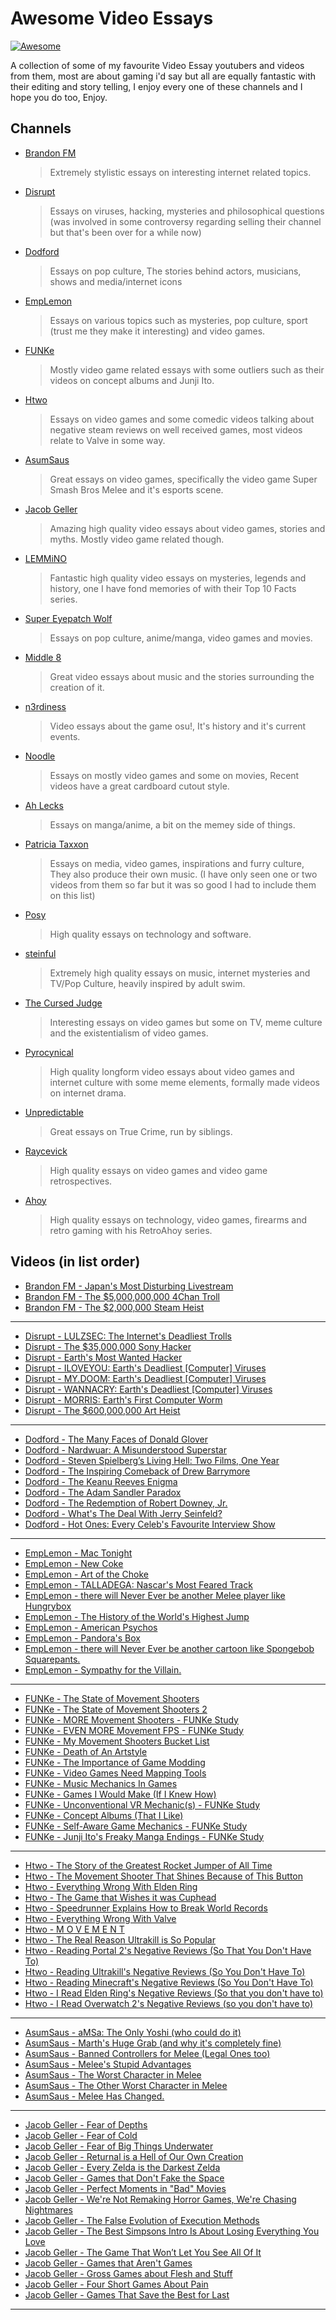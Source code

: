 # Awesome Video Essays
[![Awesome](https://awesome.re/badge.svg)](https://awesome.re)

A collection of some of my favourite Video Essay youtubers and videos from them, most are about gaming i'd say but all are equally fantastic with their editing and story telling, I enjoy every one of these channels and I hope you do too, Enjoy.

## Channels
- [Brandon FM](https://www.youtube.com/@BrandonFM)
  > Extremely stylistic essays on interesting internet related topics.
- [Disrupt](https://www.youtube.com/@DisruptReality)
  > Essays on viruses, hacking, mysteries and philosophical questions (was involved in some controversy regarding selling their channel but that's been over for a while now)
- [Dodford](https://www.youtube.com/@DodfordYT)
  >Essays on pop culture, The stories behind actors, musicians, shows and media/internet icons
- [EmpLemon](https://www.youtube.com/@EmperorLemon)
  > Essays on various topics such as mysteries, pop culture, sport (trust me they make it interesting) and video games.
- [FUNKe](https://www.youtube.com/@FUNKe)
  > Mostly video game related essays with some outliers such as their videos on concept albums and Junji Ito.
- [Htwo](https://www.youtube.com/@htwo1)
  > Essays on video games and some comedic videos talking about negative steam reviews on well received games, most videos relate to Valve in some way.
- [AsumSaus](https://www.youtube.com/@AsumSaus)
  >Great essays on video games, specifically the video game Super Smash Bros Melee and it's esports scene.
- [Jacob Geller](https://www.youtube.com/@JacobGeller)
  > Amazing high quality video essays about video games, stories and myths. Mostly video game related though. 
- [LEMMiNO](https://www.youtube.com/@LEMMiNO)
  > Fantastic high quality video essays on mysteries, legends and history, one I have fond memories of with their Top 10 Facts series.
- [Super Eyepatch Wolf](https://www.youtube.com/@supereyepatchwolf3007)
  > Essays on pop culture, anime/manga, video games and movies.
- [Middle 8](https://www.youtube.com/@Middle8)
  > Great video essays about music and the stories surrounding the creation of it.
- [n3rdiness](https://www.youtube.com/@n3rdiness)
  > Video essays about the game osu!, It's history and it's current events.
- [Noodle](https://www.youtube.com/@noodlefunny)
  > Essays on mostly video games and some on movies, Recent videos have a great cardboard cutout style.
- [Ah Lecks](https://www.youtube.com/@Ah_Lecks)
  > Essays on manga/anime, a bit on the memey side of things.
- [Patricia Taxxon](https://www.youtube.com/@Patricia_Taxxon)
  > Essays on media, video games, inspirations and furry culture, They also produce their own music. (I have only seen one or two videos from them so far but it was so good I had to include them on this list) 
- [Posy](https://www.youtube.com/@PosyMusic)
  > High quality essays on technology and software.
- [steinful](https://www.youtube.com/@steinful)
  > Extremely high quality essays on music, internet mysteries and TV/Pop Culture, heavily inspired by adult swim.
- [The Cursed Judge](https://www.youtube.com/@TheCursedJudge)
  > Interesting essays on video games but some on TV, meme culture and the existentialism of video games.
- [Pyrocynical](https://www.youtube.com/@Pyrocynical)
  > High quality longform video essays about video games and internet culture with some meme elements, formally made videos on internet drama.
- [Unpredictable](https://www.youtube.com/@unpred.ictable)
  > Great essays on True Crime, run by siblings.
- [Raycevick](https://www.youtube.com/channel/UC1JTQBa5QxZCpXrFSkMxmPw)
  > High quality essays on video games and video game retrospectives.
- [Ahoy](https://www.youtube.com/user/XboxAhoy)
  > High quality essays on technology, video games, firearms and retro gaming with his RetroAhoy series.

## Videos (in list order)
- [Brandon FM - Japan's Most Disturbing Livestream](https://youtu.be/949-HGmpnRQ?si=v5oohtMBcIJXu0lT)
- [Brandon FM - The $5,000,000,000 4Chan Troll](https://youtu.be/fQCIqyRlzUY?si=IXTf8_YQgY9io55N)
- [Brandon FM - The $2,000,000 Steam Heist](https://youtu.be/YyF_A6xs9bw?si=s3RUdg_CDRjxdae1)
---
- [Disrupt - LULZSEC: The Internet's Deadliest Trolls](https://youtu.be/4JChLsD3zxQ?si=p0Doj2AJLaj72dDr)
- [Disrupt - The $35,000,000 Sony Hacker](https://youtu.be/I1xjCMqqrgY?si=9nLnTPn1hnnszXec)
- [Disrupt - Earth's Most Wanted Hacker](https://youtu.be/PlbUYl67LTY?si=AmqVRyl5wufEYGSV)
- [Disrupt - ILOVEYOU: Earth's Deadliest [Computer] Viruses](https://youtu.be/soZyb6lMx4c?si=LtkW978vPESgqmzX)
- [Disrupt - MY.DOOM: Earth's Deadliest [Computer] Viruses](https://youtu.be/7kPNVKqSGz0?si=1l17stN9ILxmed9A)
- [Disrupt - WANNACRY: Earth's Deadliest [Computer] Viruses](https://youtu.be/I5Wxh-rCzrY?si=jpD2jQjK4bt7LuJe)
- [Disrupt - MORRIS: Earth's First Computer Worm](https://youtu.be/7BRTixIDzzE?si=RQMt3uCi2Aig88ZW)
- [Disrupt - The $600,000,000 Art Heist](https://youtu.be/QnYRBaxF04M?si=lfAbMtjlgOK9FOvC)
---
- [Dodford - The Many Faces of Donald Glover](https://youtu.be/k2mwG2h2zVQ?si=Xj2YxDHj3huSkdUV)
- [Dodford - Nardwuar: A Misunderstood Superstar](https://youtu.be/Jk6_B5pibt8?si=1fAp_GOYkFFWpO6n)
- [Dodford - Steven Spielberg’s Living Hell: Two Films, One Year](https://youtu.be/diES3cFBG6Q?si=jSzSKkOvHbbMj5ok)
- [Dodford - The Inspiring Comeback of Drew Barrymore](https://youtu.be/ONlM10impXE?si=dyshF4ylCk5kwK8y)
- [Dodford - The Keanu Reeves Enigma](https://youtu.be/69qWVJwX7wk?si=B--PlsXFIGV6ABmI)
- [Dodford - The Adam Sandler Paradox](https://youtu.be/Ju6Yj5QvIjY?si=i-QY3E07zWkLyfBU)
- [Dodford - The Redemption of Robert Downey, Jr.](https://youtu.be/ovt9mV69pVg?si=qgNpq08qFM4mbjdZ)
- [Dodford - What's The Deal With Jerry Seinfeld?](https://youtu.be/npiNQ6t9yc0?si=59WF4noJD8Y9lfa4)
- [Dodford - Hot Ones: Every Celeb's Favourite Interview Show](https://youtu.be/76V0hNeZZio?si=ZXnyXT9W7oowAiDw)
---
- [EmpLemon - Mac Tonight](https://youtu.be/Jp35RSGt_Dg?si=w_BkO2ybezgdhgR7)
- [EmpLemon - New Coke](https://youtu.be/PUKfmMH157U?si=LncuGyr6pPqHaevZ)
- [EmpLemon - Art of the Choke](https://youtu.be/0Si5njM3yHI?si=M7nw-2bpvMLPxibd)
- [EmpLemon - TALLADEGA: Nascar's Most Feared Track](https://youtu.be/w0d_AUAHVeo?si=URt679UeqF4qZ-Tq)
- [EmpLemon - there will Never Ever be another Melee player like Hungrybox](https://youtu.be/dmLSJrA0n9w?si=9_II7MXB1_lhc0BD)
- [EmpLemon - The History of the World's Highest Jump](https://youtu.be/1cAlXqHAqXw?si=YNiiGE5ChA-e34CC)
- [EmpLemon - American Psychos](https://youtu.be/Cq7X7xt9ObQ?si=g9-Sa94kQA_JqMcs)
- [EmpLemon - Pandora's Box](https://youtu.be/3-mjTQ0VBwI?si=Ha7_CzPWnLj4GvkF)
- [EmpLemon - there will Never Ever be another cartoon like Spongebob Squarepants.](https://youtu.be/cYu7Y52iiYI?si=0yuidXCOMEDwLyNz)
- [EmpLemon - Sympathy for the Villain.](https://youtu.be/YzfUj-m2I6I?si=D63tQ8j-qcrYwlWy)
---
- [FUNKe - The State of Movement Shooters](https://youtu.be/c4vnKir5guQ?si=2vU-XmdX3zXn8w7l)
- [FUNKe - The State of Movement Shooters 2](https://youtu.be/O27VeYmoDQs?si=C7dxlVWW5ZszerQf)
- [FUNKe - MORE Movement Shooters - FUNKe Study](https://youtu.be/oRTh2aMgPY4?si=CC4PohJaclSXWdm8)
- [FUNKe - EVEN MORE Movement FPS - FUNKe Study](https://youtu.be/0B41Nmr16fk?si=_Af87_GxSg9wg9If)
- [FUNKe - My Movement Shooters Bucket List](https://youtu.be/taNg67BB6H4?si=pfiDuVeWgB0sGaEv)
- [FUNKe - Death of An Artstyle](https://youtu.be/S1W8BZPf-N8?si=7RJqdwC3i5TEc76p)
- [FUNKe - The Importance of Game Modding](https://youtu.be/3t2EEeUkQ58?si=XBNQXi-veEvqIkDq)
- [FUNKe - Video Games Need Mapping Tools](https://youtu.be/yobugBuwHt0?si=g0GVCPtPWkCvFWJK)
- [FUNKe - Music Mechanics In Games](https://youtu.be/M_eJNdQSqN0?si=-EkIWaUmexQKvXn9)
- [FUNKe - Games I Would Make (If I Knew How)](https://youtu.be/bJEy09Sm37Y?si=PRsJVMbR7UIV_9X3)
- [FUNKe - Unconventional VR Mechanic(s) - FUNKe Study](https://youtu.be/AW3QiyTNXew?si=QFcA7LoayTn9PMG3)
- [FUNKe - Concept Albums (That I Like)](https://youtu.be/maqIaT_ZUxs?si=CMyjs3X-rCgHCFii)
- [FUNKe - Self-Aware Game Mechanics - FUNKe Study](https://youtu.be/qs8XDWAuvEg?si=pljB-L7oFjmPJ8Yy)
- [FUNKe - Junji Ito's Freaky Manga Endings - FUNKe Study](https://youtu.be/qh_7mnoWyGQ?si=mUF1ZVZPZVx_wArx)
---
- [Htwo - The Story of the Greatest Rocket Jumper of All Time](https://youtu.be/onKfWzMfTX4?si=uChIxvy0UlRs6XME)
- [Htwo - The Movement Shooter That Shines Because of This Button](https://youtu.be/7HvItD8AoFU?si=JFkZux7M4YVNq-Fk)
- [Htwo - Everything Wrong With Elden Ring](https://youtu.be/urXFFPJe1VQ?si=_XuNZwACReID1LTP)
- [Htwo - The Game that Wishes it was Cuphead](https://youtu.be/GYGzKIk-y4g?si=3yE6plnvHTtXpzeF)
- [Htwo - Speedrunner Explains How to Break World Records](https://youtu.be/RK55XnaKxUo?si=0JgTHdHQygITRayh)
- [Htwo - Everything Wrong With Valve](https://youtu.be/kB74oefeVuI?si=1dD0huT5yroB17XP)
- [Htwo - M O V E M E N T](https://youtu.be/KsFi_KO4pQs?si=94J8ekHTso2Cmv9x)
- [Htwo - The Real Reason Ultrakill is So Popular](https://youtu.be/N2QlQnwFC18?si=SQopDunJIyxrjcct)
- [Htwo - Reading Portal 2's Negative Reviews (So That You Don't Have To)](https://youtu.be/-QsT5fKf1Pg?si=mGmGtntJULIxKD7u)
- [Htwo - Reading Ultrakill's Negative Reviews (So You Don't Have To)](https://youtu.be/qNis-jSzfG0?si=PQoOF6qz5KCTnKBn)
- [Htwo - Reading Minecraft's Negative Reviews (So You Don't Have To)](https://youtu.be/AyzxuC39NHg?si=B1pU_EAJZdlA_9tD)
- [Htwo - I Read Elden Ring's Negative Reviews (So that you don't have to)](https://youtu.be/ZddVfSX3qNY?si=i0jpSE5A-TVvX8-J)
- [Htwo - I Read Overwatch 2's Negative Reviews (so you don't have to)](https://youtu.be/5Lm2LsBxOfY?si=yY1T-sn0UUeV5yFH)
---
- [AsumSaus - aMSa: The Only Yoshi (who could do it)](https://youtu.be/2WMBwFO65J4?si=R7cuI_LSeyffB-9w)
- [AsumSaus - Marth's Huge Grab (and why it's completely fine)](https://youtu.be/OT3iBZm7mQ8?si=_tsh99P-UbTjg2iu)
- [AsumSaus - Banned Controllers for Melee (Legal Ones too)](https://youtu.be/Lw1tcqbFwN4?si=gRMLMVG6wCaBGExg)
- [AsumSaus - Melee's Stupid Advantages](https://youtu.be/rA8kpvTBh8Q?si=1lzj0Qv_rEUKP0O8)
- [AsumSaus - The Worst Character in Melee](https://youtu.be/ALLLzprs1uo?si=pGqRcySqYTEGCEl2)
- [AsumSaus - The Other Worst Character in Melee](https://youtu.be/EaOTldY_FqI?si=4NL_0tqdQ-lpWeUV)
- [AsumSaus - Melee Has Changed.](https://youtu.be/H6Cq2R6RBEs?si=jVdJYO7I4xS5WWlV)
---
- [Jacob Geller - Fear of Depths](https://youtu.be/7MOKTU9tCbw?si=zgi8HI2hq8pjpMdH)
- [Jacob Geller - Fear of Cold](https://youtu.be/Pp2wbyLoEtM?si=y1utsUhtdnHc3PPI)
- [Jacob Geller - Fear of Big Things Underwater](https://youtu.be/ZOEaUD82GlI?si=0mxM_aUD9gGnbV12)
- [Jacob Geller - Returnal is a Hell of Our Own Creation](https://youtu.be/fimmD9EtVd0?si=KGhX2lh-J62KX6nO)
- [Jacob Geller - Every Zelda is the Darkest Zelda](https://youtu.be/O2tXLsEUpaQ?si=2SGnojugmaPD29-r)
- [Jacob Geller - Games that Don't Fake the Space](https://youtu.be/Q85l1Fenc5w?si=wV1pAhK737kBs8OW)
- [Jacob Geller - Perfect Moments in "Bad" Movies](https://youtu.be/h5Y8whMzlwo?si=L6trrWr-7rIIjHcG)
- [Jacob Geller - We're Not Remaking Horror Games, We're Chasing Nightmares](https://youtu.be/V8Hs8_DzU3M?si=UpGOp5UzTo5Bp4oq)
- [Jacob Geller - The False Evolution of Execution Methods](https://youtu.be/eirR4FHY2YY?si=FII-6eRNMrCvOvMD)
- [Jacob Geller - The Best Simpsons Intro Is About Losing Everything You Love](https://youtu.be/1f5Xt5pZZZM?si=HTc_wAAY2oPgwQa4)
- [Jacob Geller - The Game That Won’t Let You See All Of It](https://youtu.be/LTI1WCopTsg?si=7AuaYJY11QC1zY5P)
- [Jacob Geller - Games that Aren't Games](https://youtu.be/DliX_YFiSX4?si=BrYC_ltPSXyFcnLn)
- [Jacob Geller - Gross Games about Flesh and Stuff](https://youtu.be/Rg4icEb97RY?si=OGHjW4Vn2XxBznBI)
- [Jacob Geller - Four Short Games About Pain](https://youtu.be/BgpvZVsfiVM?si=gI3rAW-0jVA3Qn3M)
- [Jacob Geller - Games That Save the Best for Last](https://youtu.be/Q8n2DHiGp8E?si=riLof7ZXXjbJSahx)
---

